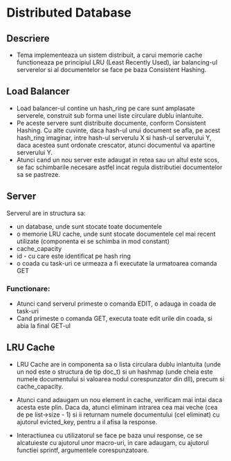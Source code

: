 ﻿
# Distributed Database

## Descriere

* Tema implementeaza un sistem distribuit, a carui memorie cache functioneaza pe principiul LRU (Least Recently Used), iar balancing-ul serverelor si al documentelor se face pe baza Consistent Hashing.

## Load Balancer

* Load balancer-ul contine un hash_ring pe care sunt amplasate serverele, construit sub forma unei liste circulare dublu inlantuite.
* Pe aceste servere sunt distribuite documente, conform Consistent Hashing. Cu alte cuvinte, daca hash-ul unui document se afla, pe acest hash_ring imaginar, intre hash-ul serverulu X si hash-ul serverului Y, daca acestea sunt ordonate crescator, atunci documentul va apartine serverului Y.
* Atunci cand un nou server este adaugat in retea sau un altul este scos, se fac schimbarile necesare astfel incat regula distributiei documentelor sa se pastreze.


## Server
Serverul are in structura sa:
* un database, unde sunt stocate toate documentele
* o memorie LRU cache, unde sunt stocate documentele cel mai recent utilizate 
(componenta ei se schimba in mod constant)
* cache_capacity
* id - cu care este identificat pe hash ring
* o coada cu task-uri ce urmeaza a fi executate la urmatoarea comanda GET

### Functionare:
* Atunci cand serverul primeste o comanda EDIT, o adauga in coada de task-uri
* Cand primeste o comanda GET, executa toate edit urile din coada, si abia la final GET-ul

## LRU Cache
* LRU Cache are in componenta sa o lista circulara dublu inlantuita (unde un nod este o structura de tip doc_t) si un hashmap (unde cheia este numele documentului si valoarea nodul corespunzator din dll), precum si cache_capacity.
* Atunci cand adaugam un nou element in cache, verificam mai intai daca acesta este plin. Daca da, atunci eliminam intrarea cea mai veche (cea de pe list->size - 1) si ii returnam numele documentului (cel eliminat) cu ajutorul evicted_key, pentru a il afisa la response.

* Interactiunea cu utilizatorul se face pe baza unui response, ce se alcatuieste cu ajutorul unor macro-uri, in care adaugam, cu ajutorul functiei sprintf, argumentele corespunzatoare.


